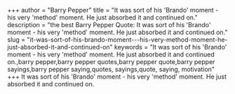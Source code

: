+++
author = "Barry Pepper"
title = "It was sort of his 'Brando' moment - his very 'method' moment. He just absorbed it and continued on."
description = "the best Barry Pepper Quote: It was sort of his 'Brando' moment - his very 'method' moment. He just absorbed it and continued on."
slug = "it-was-sort-of-his-brando-moment---his-very-method-moment-he-just-absorbed-it-and-continued-on"
keywords = "It was sort of his 'Brando' moment - his very 'method' moment. He just absorbed it and continued on.,barry pepper,barry pepper quotes,barry pepper quote,barry pepper sayings,barry pepper saying,quotes, sayings,quote, saying, motivation"
+++
It was sort of his 'Brando' moment - his very 'method' moment. He just absorbed it and continued on.

